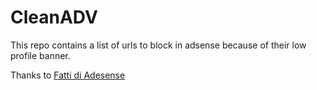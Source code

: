 # CleanADV
This repo contains a list of urls to block in adsense because of their low profile banner.

Thanks to [Fatti di Adesense](https://www.facebook.com/groups/1503353409936684/)
